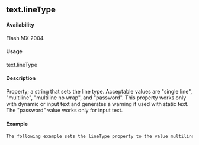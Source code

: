 ## text.lineType

#### Availability

Flash MX 2004.

#### Usage

text.lineType

#### Description

Property; a string that sets the line type. Acceptable values are "single line", "multiline", "multiline no wrap", and "password".
This property works only with dynamic or input text and generates a warning if used with static text. The "password"
value works only for input text.

#### Example

```javascript
The following example sets the lineType property to the value multiline no wrap: fl.getDocumentDOM().selection\[0\].lineType = "multiline no wrap";

```